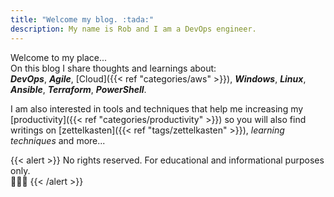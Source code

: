 ```yaml
---
title: "Welcome my blog. :tada:"
description: My name is Rob and I am a DevOps engineer.
---
```

<!-- 
 {{< lead >}}
My name is Rob and I am an experienced IT professional.
{{< /lead >}}
 -->
Welcome to my place... <br />
On this blog I share thoughts and learnings about:<br /> ***DevOps***, ***Agile***, [Cloud]({{< ref "categories/aws" >}}), ***Windows***, ***Linux***, ***Ansible***, ***Terraform***, ***PowerShell***.

I am also interested in tools and techniques that help me increasing my [productivity]({{< ref "categories/productivity" >}}) so you will also find writings on [zettelkasten]({{< ref "tags/zettelkasten" >}}), _learning techniques_ and more...

{{< alert >}}
No rights reserved. For educational and informational purposes only. <br />👨🏻‍💻
{{< /alert >}}

